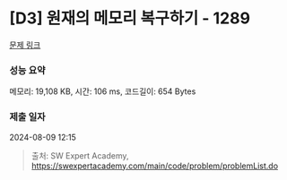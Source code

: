 # [D3] 원재의 메모리 복구하기 - 1289 

[문제 링크](https://swexpertacademy.com/main/code/problem/problemDetail.do?contestProbId=AV19AcoKI9sCFAZN) 

### 성능 요약

메모리: 19,108 KB, 시간: 106 ms, 코드길이: 654 Bytes

### 제출 일자

2024-08-09 12:15



> 출처: SW Expert Academy, https://swexpertacademy.com/main/code/problem/problemList.do